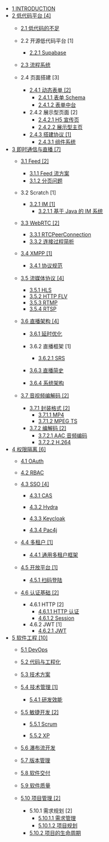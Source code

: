   - [1 INTRODUCTION](/INTRODUCTION.md)
  - [2 低代码平台 [4]](/低代码平台/README.md)
    - [2.1 低代码的不足](/低代码平台/低代码的不足/README.md)
      
    - 2.2 开源低代码平台 [1]
      - [2.2.1 Supabase](/低代码平台/开源低代码平台/Supabase/README.md)
        
    - [2.3 流程系统](/低代码平台/流程系统/README.md)
      
    - 2.4 页面搭建 [3]
      - [2.4.1 动态表单 [2]](/低代码平台/页面搭建/动态表单/README.md)
        - [2.4.1.1 表单 Schema](/低代码平台/页面搭建/动态表单/表单%20Schema.md)
        - [2.4.1.2 表单中台](/低代码平台/页面搭建/动态表单/表单中台.md)
      - 2.4.2 展示型页面 [2]
        - [2.4.2.1 H5 宣传页](/低代码平台/页面搭建/展示型页面/H5%20宣传页.md)
        - [2.4.2.2 展示型主页](/低代码平台/页面搭建/展示型页面/展示型主页.md)
      - [2.4.3 搭建协议 [1]](/低代码平台/页面搭建/搭建协议/README.md)
        - [2.4.3.1 组件系统](/低代码平台/页面搭建/搭建协议/组件系统.md)
  - [3 即时通信与直播 [7]](/即时通信与直播/README.md)
    - [3.1 Feed [2]](/即时通信与直播/Feed/README.md)
      - [3.1.1 Feed 流方案](/即时通信与直播/Feed/Feed%20流方案.md)
      - [3.1.2 分页问题](/即时通信与直播/Feed/分页问题.md)
    - 3.2 Scratch [1]
      - [3.2.1 IM [1]](/即时通信与直播/Scratch/IM/README.md)
        - [3.2.1.1 基于 Java 的 IM 系统](/即时通信与直播/Scratch/IM/基于%20Java%20的%20IM%20系统.md)
    - [3.3 WebRTC [2]](/即时通信与直播/WebRTC/README.md)
      - [3.3.1 RTCPeerConnection](/即时通信与直播/WebRTC/RTCPeerConnection.md)
      - [3.3.2 连接过程简析](/即时通信与直播/WebRTC/连接过程简析.md)
    - [3.4 XMPP [1]](/即时通信与直播/XMPP/README.md)
      - [3.4.1 协议规范](/即时通信与直播/XMPP/协议规范.md)
    - [3.5 流媒体协议 [4]](/即时通信与直播/流媒体协议/README.md)
      - [3.5.1 HLS](/即时通信与直播/流媒体协议/HLS.md)
      - [3.5.2 HTTP FLV](/即时通信与直播/流媒体协议/HTTP-FLV.md)
      - [3.5.3 RTMP](/即时通信与直播/流媒体协议/RTMP.md)
      - [3.5.4 RTSP](/即时通信与直播/流媒体协议/RTSP.md)
    - [3.6 直播架构 [4]](/即时通信与直播/直播架构/README.md)
      - [3.6.1 延时优化](/即时通信与直播/直播架构/延时优化/README.md)
        
      - 3.6.2 直播框架 [1]
        - [3.6.2.1 SRS](/即时通信与直播/直播架构/直播框架/SRS/README.md)
          
      - [3.6.3 直播简史](/即时通信与直播/直播架构/直播简史.md)
      - [3.6.4 系统架构](/即时通信与直播/直播架构/系统架构/README.md)
        
    - [3.7 音视频编解码 [2]](/即时通信与直播/音视频编解码/README.md)
      - [3.7.1 封装格式 [2]](/即时通信与直播/音视频编解码/封装格式/README.md)
        - [3.7.1.1 MP4](/即时通信与直播/音视频编解码/封装格式/MP4.md)
        - [3.7.1.2 MPEG TS](/即时通信与直播/音视频编解码/封装格式/MPEG-TS.md)
      - [3.7.2 编解码 [2]](/即时通信与直播/音视频编解码/编解码/README.md)
        - [3.7.2.1 AAC 音频编码](/即时通信与直播/音视频编解码/编解码/AAC%20音频编码.md)
        - [3.7.2.2 H.264](/即时通信与直播/音视频编解码/编解码/H.264.md)
  - [4 权限隔离 [6]](/权限隔离/README.md)
    - [4.1 OAuth](/权限隔离/OAuth/README.md)
      
    - [4.2 RBAC](/权限隔离/RBAC/README.md)
      
    - [4.3 SSO [4]](/权限隔离/SSO/README.md)
      - [4.3.1 CAS](/权限隔离/SSO/CAS/README.md)
        
      - [4.3.2 Hydra](/权限隔离/SSO/Hydra/README.md)
        
      - [4.3.3 Keycloak](/权限隔离/SSO/Keycloak/README.md)
        
      - [4.3.4 Pac4j](/权限隔离/SSO/Pac4j/README.md)
        
    - [4.4 多租户 [1]](/权限隔离/多租户/README.md)
      - [4.4.1 通用多租户框架](/权限隔离/多租户/通用多租户框架.md)
    - [4.5 开放平台 [1]](/权限隔离/开放平台/README.md)
      - [4.5.1 扫码登陆](/权限隔离/开放平台/扫码登陆.md)
    - [4.6 认证基础 [2]](/权限隔离/认证基础/README.md)
      - 4.6.1 HTTP [2]
        - [4.6.1.1 HTTP 认证](/权限隔离/认证基础/HTTP/HTTP%20认证.md)
        - [4.6.1.2 Session](/权限隔离/认证基础/HTTP/Session.md)
      - 4.6.2 JWT [1]
        - [4.6.2.1 JWT](/权限隔离/认证基础/JWT/JWT.md)
  - [5 软件工程 [10]](/软件工程/README.md)
    - [5.1 DevOps](/软件工程/DevOps/README.md)
      
    - [5.2 代码与工程化](/软件工程/代码与工程化.md)
    - [5.3 技术方案](/软件工程/技术方案/README.md)
      
    - [5.4 技术管理 [1]](/软件工程/技术管理/README.md)
      - [5.4.1 研发效能](/软件工程/技术管理/研发效能/README.md)
        
    - [5.5 敏捷开发 [2]](/软件工程/敏捷开发/README.md)
      - [5.5.1 Scrum](/软件工程/敏捷开发/Scrum/README.md)
        
      - [5.5.2 XP](/软件工程/敏捷开发/XP/README.md)
        
    - [5.6 瀑布流开发](/软件工程/瀑布流开发/README.md)
      
    - [5.7 版本管理](/软件工程/版本管理/README.md)
      
    - [5.8 软件交付](/软件工程/软件交付/README.md)
      
    - [5.9 软件质量](/软件工程/软件质量/README.md)
      
    - [5.10 项目管理 [2]](/软件工程/项目管理/README.md)
      - 5.10.1 需求规划 [2]
        - [5.10.1.1 需求管理](/软件工程/项目管理/需求规划/需求管理.md)
        - [5.10.1.2 项目规划](/软件工程/项目管理/需求规划/项目规划.md)
      - [5.10.2 项目的生命周期](/软件工程/项目管理/项目的生命周期/README.md)
        